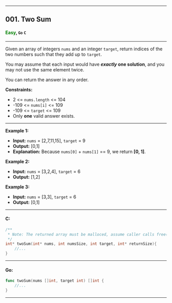 ___
## 001. Two Sum 
#### **<span style="color:green">Easy</span>**, **`Go` `C`**
___
Given an array of integers `nums` and an integer `target`, return indices of the two numbers such that they add up to `target`.

You may assume that each input would have ***exactly* one solution**, and you may not use the same element twice.

You can return the answer in any order.

**Constraints:**
* 2 <= `nums.length` <= 104
* -109 <= `nums[i]` <= 109
* -109 <= `target` <= 109
* Only **one** valid answer exists.

___
**Example 1:**
* **Input:** `nums` = [2,7,11,15], `target` = 9
* **Output:** [0,1]
* **Explanation:** Because `nums[0]` + `nums[1]` == 9, we return **[0, 1]**.


**Example 2:**
* **Input:** `nums` = [3,2,4], `target` = 6
* **Output:** [1,2]

**Example 3:**
* **Input:** `nums` = [3,3], `target` = 6
* **Output:** [0,1]

---

#### C:
```C
/**
 * Note: The returned array must be malloced, assume caller calls free().
 */
int* twoSum(int* nums, int numsSize, int target, int* returnSize){
    //...
}
```
---
#### Go:
```Go
func twoSum(nums []int, target int) []int {
    //...
}
```
---